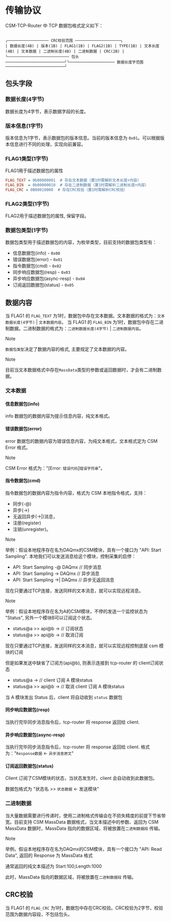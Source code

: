 # 传输协议

CSM-TCP-Router 中 TCP 数据包格式定义如下：

```
                                                             ╭────────────────── CRC校验范围 ────────────────────╮
| 数据长度(4B) | 版本(1B) | FLAG1(1B) | FLAG2(1B) | TYPE(1B) | 文本长度(4B) | 文本数据 | 二进制长度(4B) | 二进制数据 | CRC(2B) |
╰─────────────────────────── 包头 ──────────────────────────╯╰──────────────────── 数据长度字范围 ──────────────────────────╯
```

## 包头字段

### 数据长度(4字节)

数据长度为4字节，表示数据字段的长度。

### 版本信息(1字节)

版本信息为1字节，表示数据包的版本信息。当前的版本信息为 `0x01`。可以根据版本信息进行不同的处理，实现向前兼容。

### FLAG1类型(1字节)

FLAG1用于描述数据包的属性

``` ini
FLAG_TEXT = 0b00000001  # 存在文本数据（置1时需解析文本长度+内容）
FLAG_BIN  = 0b00000010  # 存在二进制数据（置1时需解析二进制长度+内容）
FLAG_CRC = 0B00010000  # 存在CRC校验（置1时需解析CRC校验）
```

### FLAG2类型(1字节)

FLAG2用于描述数据包的属性, 保留字段。

### 数据包类型(1字节)

数据包类型用于描述数据包的内容，为枚举类型，目前支持的数据包类型有：

- 信息数据包(info) - `0x00`
- 错误数据包(error) - `0x01`
- 指令数据包(cmd) - `0x02`
- 同步响应数据包(resp) - `0x03`
- 异步响应数据包(async-resp) - `0x04`
- 订阅返回数据包(status) - `0x05`

## 数据内容

当 FLAG1 的 `FLAG_TEXT` 为1时，数据包中存在文本数据。文本数据的格式为：`文本数据长度(4字节)` | `文本数据内容`。
当 FLAG1 的 `FLAG_BIN` 为1时，数据包中存在二进制数据。二进制数据的格式为：`二进制数据长度(4字节)` | `二进制数据内容`。

> [!NOTE]
> `数据包类型`决定了数据内容的格式, 主要规定了文本数据的内容。
>

> [!NOTE]
>
> 目前当文本数据格式中存在`MassData`类型的参数或返回数据时，才会有二进制数据。
>

### 文本数据

#### 信息数据包(info)

info 数据包的数据内容为提示信息内容，纯文本格式。

#### 错误数据包(error)

error 数据包的数据内容为错误信息内容，为纯文本格式，文本格式定为 CSM Error 格式。

> [!NOTE]
> CSM Error 格式为："[Error: `错误代码`]`错误字符串`"。
>

#### 指令数据包(cmd)

指令数据包的数据内容为指令内容，格式为 CSM 本地指令格式，支持：

- 同步(-@)
- 异步(->)
- 无返回异步(->|)消息，
- 注册(register)
- 注销(unregister)。

> [!NOTE]
> 举例：假设本地程序存在名为DAQmx的CSM模块，具有一个接口为 "API: Start Sampling".
> 本地我们可以发送消息给这个模块，控制采集的启停：
>
> - API: Start Sampling -@ DAQmx // 同步消息
> - API: Start Sampling -> DAQmx // 异步消息
> - API: Start Sampling ->| DAQmx // 异步无返回消息
>
> 现在只要通过TCP连接，发送同样的文本消息，就可以实现远程消息。
>

> [!NOTE]
> 举例：假设本地程序存在名为A的CSM模块，不停的发送一个监控状态为 "Status", 另外一个模块B可以订阅这个状态。
>
> - status@a >> api@b -><register> // 订阅状态
> - status@a >> api@b -><unregister> // 取消订阅
>
> 现在只要通过TCP连接，发送同样的文本消息，就可以实现远程控制底层 csm 模块的订阅
>
> 但是如果发送中缺省了订阅方(api@b), 则表示连接到 tcp-router 的 client订阅状态
>
> - status@a -><register> // client 订阅 A 模块status
> - status@a >> api@b -><unregister> // 取消 client 订阅 A 模块status
>
> 当 A 模块发出 Status 后，client 将自动收到 `status` 数据包
>

#### 同步响应数据包(resp)

当执行完毕同步消息指令后，tcp-router 将 response 返回给 client.

#### 异步响应数据包(async-resp)

当执行完毕同步消息指令后，tcp-router 将 response 返回给 client. 格式为："`Response数据` <- `异步消息原文`"

#### 订阅返回数据包(status)

Client 订阅了CSM模块的状态，当状态发生时，client 会自动收到此数据包。

数据包格式为 "状态名 >> `状态数据` <- 发送模块"

### 二进制数据

当大量数据需要进行传递时，使用二进制格式传输会在不损失精度的前提下节省带宽。目前支持 CSM MassData 数据格式，当文本描述中的参数、返回为 CSM MassData 数据时，MassData 指向的数据区域，将被放置在`二进制数据段` 传输。

> [!NOTE]
> 举例，假设本地程序存在名为DAQmx的CSM模块，具有一个接口为 "API: Read Data", 返回的 Response 为 MassData 格式
>
> 通常返回的纯文本描述为 <MassData>Start:100;Length:1000
>
> 此时，MassData 指向的数据区域，将被放置在`二进制数据段` 传输。

## CRC校验

当 FLAG1 的 `FLAG_CRC` 为1时，数据包中存在CRC校验。CRC校验为2字节，校验范围为数据内容段，不包括包头。
